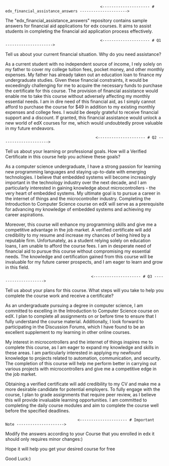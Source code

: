                                               <--------------------- # edx_financial_assistance_answers --------------------->
The "edx_financial_assistance_answers" repository contains sample answers for financial aid applications for edx courses. It aims to assist students in completing the financial aid application process effectively.

                                              <--------------------- # Q1 --------------------->
                                              
Tell us about your current financial situation. Why do you need assistance?  

As a current student with no independent source of income, I rely solely on my father to cover my college tuition fees, pocket money, and other monthly expenses. My father has already taken out an education loan to finance my undergraduate studies. Given these financial constraints, it would be exceedingly challenging for me to acquire the necessary funds to purchase the certificate for this course. The provision of financial assistance would enable me to take this course without adversely affecting my monthly essential needs. I am in dire need of this financial aid, as I simply cannot afford to purchase the course for $49 in addition to my existing monthly expenses and college fees. I would be deeply grateful to receive financial support and a discount. If granted, this financial assistance would unlock a new world of edX courses for me, which would undoubtedly prove valuable in my future endeavors.

                                            <--------------------- # Q2 --------------------->
                                            
Tell us about your learning or professional goals. How will a Verified Certificate in this course help you achieve these goals? 

As a computer science undergraduate, I have a strong passion for learning new programming languages and staying up-to-date with emerging technologies. I believe that embedded systems will become increasingly important in the technology industry over the next decade, and I am particularly interested in gaining knowledge about microcontrollers - the very heart of embedded systems. My ultimate goal is to pursue a career in the internet of things and the microcontroller industry. Completing the Introduction to Computer Science course on edX will serve as a prerequisite for advancing my knowledge of embedded systems and achieving my career aspirations.

Moreover, this course will enhance my programming skills and give me a competitive advantage in the job market. A verified certificate will add credibility to my resume and increase my chances of being hired by a reputable firm. Unfortunately, as a student relying solely on education loans, I am unable to afford the course fees. I am in desperate need of financial aid to pursue this course without compromising my essential needs. The knowledge and certification gained from this course will be invaluable for my future career prospects, and I am eager to learn and grow in this field.

                                          <--------------------- # Q3 --------------------->
                                          
Tell us about your plans for this course. What steps will you take to help you complete the course work and receive a certificate? 

As an undergraduate pursuing a degree in computer science, I am committed to excelling in the Introduction to Computer Science course on edX. I plan to complete all assignments on or before time to ensure that I fully understand the course material. Additionally, I look forward to participating in the Discussion Forums, which I have found to be an excellent supplement to my learning in other online courses.

My interest in microcontrollers and the internet of things inspires me to complete this course, as I am eager to expand my knowledge and skills in these areas. I am particularly interested in applying my newfound knowledge to projects related to automation, communication, and security. The completion of this course will help me perform better in carrying out various projects with microcontrollers and give me a competitive edge in the job market.

Obtaining a verified certificate will add credibility to my CV and make me a more desirable candidate for potential employers. To fully engage with the course, I plan to grade assignments that require peer review, as I believe this will provide invaluable learning opportunities. I am committed to completing the daily course modules and aim to complete the course well before the specified deadlines.





                                    <--------------------- # Important Note --------------------->
                                    
Modify the answers according to your Course that you enrolled in edx it should only requires minor changes:) 

Hope it will help you get your desired course for free 

Good Luck:)


